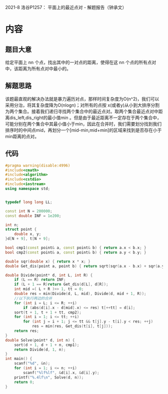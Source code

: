 2021-8 洛谷P1257： 平面上的最近点对 - 解题报告（钟承文）
# 内容 #
## 题目大意 ##
给定平面上 nn 个点，找出其中的一对点的距离，使得在这 nn 个点的所有点对中，该距离为所有点对中最小的。
## 解题思路 ##
该题最直观的解决办法就是暴力遍历对点，那样时间复杂度为O(n^2)，我们可以采用分治，将其复杂度降为O(nlogn)；对所有的点按 x(或者y)从小到大排序分割为两个集合。接着我们递归寻找两个集合中的最近点对。取两个集合最近点对中距离dis_left,dis_right的最小值min 。但是由于最近距离不一定存在于两个集合中，可能分别在两个集合中其最小值小于min，因此在合并时，我们需要划分找到我们排序时的中间点mid，再划分一个[mid-min,mid+min]的区域来找到是否存在小于min距离的点对。

## 代码 ##
```C++
#pragma warning(disable:4996)
#include<cmath>
#include<algorithm>
#include<cstdio>
#include<iostream>
using namespace std;


typedef long long LL;

const int N = 200000;
const double INF = 1e200;

int n;
struct point {
    double x, y;
}d[N + 9], t[N + 9];

bool cmp1(const point& a, const point& b) { return a.x < b.x; }
bool cmp2(const point& a, const point& b) { return a.y < b.y; }

double sqr(double x) { return x * x; }
double Get_dis(point a, point b) { return sqrt(sqr(a.x - b.x) + sqr(a.y - b.y)); }

double Divide(point* d, int L, int R) {
    if (L == R) return INF;
    if (L + 1 == R)return Get_dis(d[L], d[R]);
    int mid =( L + R )>> 1, tt = 0;
    double res = min(Divide(d, L, mid), Divide(d, mid + 1, R));
    //以下执行两边的合并
    for (int i = L; i <= R; ++i)
        if (abs(d[i].x - d[mid].x) <= res) t[++tt] = d[i];
    sort(t + 1, t + 1 + tt, cmp2);
    for (int i = 1; i <= tt; ++i)
        for (int j = i + 1; j <= tt && t[j].y - t[i].y < res; ++j)
            res = min(res, Get_dis(t[i], t[j]));
    return res;
}
double Solve(point* d, int n) {
    sort(d + 1, d + 1 + n, cmp1);
    return Divide(d, 1, n);
}
int main() {
    scanf("%d", &n);
    for (int i = 1; i <= n; ++i)
        scanf("%lf%lf", &d[i].x, &d[i].y);
    printf("%.4lf\n", Solve(d, n));
    return 0;
}

```